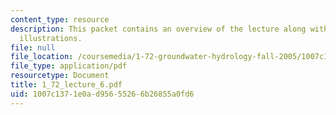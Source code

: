 ```yaml
---
content_type: resource
description: This packet contains an overview of the lecture along with diagrams and
  illustrations.
file: null
file_location: /coursemedia/1-72-groundwater-hydrology-fall-2005/1007c1371e0ad95655266b26855a0fd6_1_72_lecture_6.pdf
file_type: application/pdf
resourcetype: Document
title: 1_72_lecture_6.pdf
uid: 1007c137-1e0a-d956-5526-6b26855a0fd6
---
```

